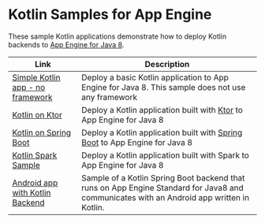 Kotlin Samples for App Engine
=============================

These sample Kotlin applications demonstrate how to deploy Kotlin backends to [App Engine for Java 8](https://cloud.google.com/appengine/docs/standard/java/runtime-java8).

|Link|Description|
|---|---|
|[Simple Kotlin app - no framework](https://github.com/GoogleCloudPlatform/getting-started-java/tree/master/appengine-standard-java8/kotlin-appengine-standard)|Deploy a basic Kotlin application to App Engine for Java 8. This sample does not use any framework|
|[Kotlin on Ktor](ktor)|Deploy a Kotlin application built with [Ktor](ktor) to App Engine for Java 8|
|[Kotlin on Spring Boot](springboot)|Deploy a Kotlin application built with [Spring Boot](springboot) to App Engine for Java 8|
|[Kotlin Spark Sample](https://github.com/GoogleCloudPlatform/getting-started-java/tree/master/appengine-standard-java8/kotlin-spark-appengine-standard)|Deploy a Kotlin application built with Spark to App Engine for Java 8|
|[Android app with Kotlin Backend](https://github.com/GoogleCloudPlatform/kotlin-samples/tree/main/getting-started/android-with-appengine)|Sample of a Kotlin Spring Boot backend that runs on App Engine Standard for Java8 and communicates with an Android app written in Kotlin.|
